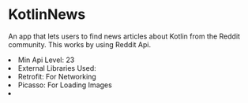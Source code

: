 # KotlinNews

An app that lets users to find news articles about Kotlin  from the Reddit community. This works by using Reddit Api.

<li>Min Api Level: 23<li>External Libraries Used:<li>Retrofit: For Networking<li>Picasso: For Loading Images<li

